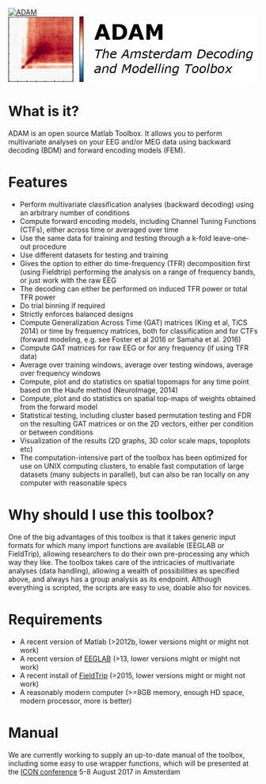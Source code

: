 
[![ADAM](http://www.fahrenfort.com/images/ADAM_header.png)](https://github.com/fahrenfort/ADAM)
[![ADAM](/install/ADAM_logo.png)](https://github.com/fahrenfort/ADAM)

# What is it?
ADAM is an open source Matlab Toolbox. It allows you to perform multivariate analyses on your EEG and/or MEG data using backward decoding (BDM) and forward encoding models (FEM).

# Features
- Perform multivariate classification analyses (backward decoding) using an arbitrary number of conditions
- Compute forward encoding models, including Channel Tuning Functions (CTFs), either across time or averaged over time
- Use the same data for training and testing through a k-fold leave-one-out procedure
- Use different datasets for testing and training
- Gives the option to either do time-frequency (TFR) decomposition first (using Fieldtrip) performing the analysis on a range of frequency bands, or just work with the raw EEG
- The decoding can either be performed on induced TFR power or total TFR power
- Do trial binning if required
- Strictly enforces balanced designs
- Compute Generalization Across Time (GAT) matrices (King et al, TiCS 2014) or time by frequency matrices, both for classification and for CTFs (forward modeling, e.g. see Foster et al 2016 or Samaha et al. 2016)
- Compute GAT matrices for raw EEG or for any frequency (if using TFR data)
- Average over training windows, average over testing windows, average over frequency windows
- Compute, plot and do statistics on spatial topomaps for any time point based on the Haufe method (NeuroImage, 2014)
- Compute, plot and do statistics on spatial top-maps of weights obtained from the forward model
- Statistical testing, including cluster based permutation testing and FDR on the resulting GAT matrices or on the 2D vectors, either per condition or between conditions
- Visualization of the results (2D graphs, 3D color scale maps, topoplots etc)
- The computation-intensive part of the toolbox has been optimized for use on UNIX computing clusters, to enable fast computation of large datasets (many subjects in parallel), but can also be ran locally on any computer with reasonable specs

# Why should I use this toolbox?
One of the big advantages of this toolbox is that it takes generic input formats for which many import functions are available (EEGLAB or FieldTrip), allowing researchers to do their own pre-processing any which way they like. The toolbox takes care of the intricacies of multivariate analyses (data handling), allowing a wealth of possibilities as specified above, and always has a group analysis as its endpoint. Although everything is scripted, the scripts are easy to use, doable also for novices.

# Requirements
- A recent version of Matlab (>2012b, lower versions might or might not work)
- A recent version of [EEGLAB](https://sccn.ucsd.edu/eeglab/downloadtoolbox.php) (>13, lower versions might or might not work)
- A recent install of [FieldTrip](http://www.fieldtriptoolbox.org/download) (>2015, lower versions might or might not work)
- A reasonably modern computer (>=8GB memory, enough HD space, modern processor, more is better)

# Manual
We are currently working to supply an up-to-date manual of the toolbox, including some easy to use wrapper functions, which will be presented at the [ICON conference](http://www.icon2017.org) 5-8 August 2017 in Amsterdam
